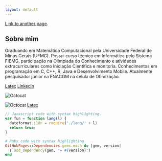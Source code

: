 ```yaml
---
layout: default
---
```


[Link to another page](./another-page.html).

## Sobre mim

Graduando em Matemática Computacional pela Universidade Federal de Minas Gerais (UFMG). Possui curso técnico em Informática pelo Sistema FIEMG, participação na Olimpíada do Conhecimento e atividades extracurriculares como Iniciação Científica e monitoria. Conhecimentos em programação em C, C++, R, Java e Desenvolvimento Mobile. Atualmente pesquisador júnior na ENACOM na célula de Otimização.

[Latex](https://www.linkedin.com/in/igor-lucas-a92550106) [Linkedin](https://www.enacom.com.br/images/lattes.jpg) 

![Octocat](https://github.githubassets.com/images/icons/emoji/octocat.png)

![Octocat](https://github.githubassets.com/images/icons/emoji/octocat.png) [Latex](https://www.linkedin.com/in/igor-lucas-a92550106)

```js
// Javascript code with syntax highlighting.
var fun = function lang(l) {
  dateformat.i18n = require('./lang/' + l)
  return true;
}
```

```ruby
# Ruby code with syntax highlighting
GitHubPages::Dependencies.gems.each do |gem, version|
  s.add_dependency(gem, "= #{version}")
end
```
